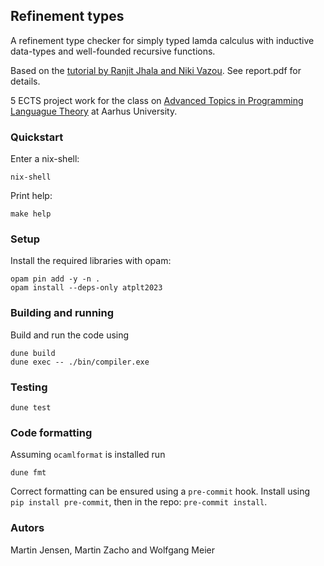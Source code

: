 ## Refinement types

A refinement type checker for simply typed lamda calculus with inductive data-types and well-founded recursive functions.

Based on the [tutorial by Ranjit Jhala and Niki Vazou](https://arxiv.org/abs/2010.07763). See report.pdf for details.

5 ECTS project work for the class on [Advanced Topics in Programming Languague Theory](https://kursuskatalog.au.dk/en/course/120238/Advanced-Topics-in-Programming-Language-Theory) at Aarhus University.

### Quickstart

Enter a nix-shell:

```
nix-shell
```

Print help:

```
make help
```

### Setup
Install the required libraries with opam:
```
opam pin add -y -n .
opam install --deps-only atplt2023
```

### Building and running

Build and run the code using

```
dune build
dune exec -- ./bin/compiler.exe
```

### Testing

```
dune test
```

### Code formatting

Assuming `ocamlformat` is installed run

```
dune fmt
```

Correct formatting can be ensured using a `pre-commit` hook.
Install using `pip install pre-commit`, then in the repo: `pre-commit install`.

### Autors

Martin Jensen, Martin Zacho and Wolfgang Meier

